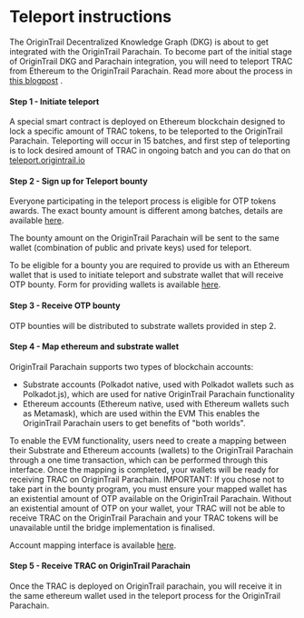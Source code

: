 # Teleport instructions

The OriginTrail Decentralized Knowledge Graph (DKG) is about to get integrated with the OriginTrail Parachain. To become part of the initial stage of OriginTrail DKG and Parachain integration, you will need to teleport TRAC from Ethereum to the OriginTrail Parachain. Read more about the process in [this blogpost](https://medium.com/origintrail/ot-rfc-12-v2-teleporting-trac-to-the-origintrail-parachain-on-polkadot-de535a9d2693) .&#x20;

#### Step 1 - Initiate teleport&#x20;

A special smart contract is deployed on Ethereum blockchain designed to lock a specific amount of TRAC tokens, to be teleported to the OriginTrail Parachain. Teleporting will occur in 15 batches, and first step of teleporting is to lock desired amount of TRAC in ongoing batch and you can do that on [teleport.origintrail.io](https://teleport.origintrail.io/)&#x20;

#### Step 2 - Sign up for Teleport bounty&#x20;

Everyone participating in the teleport process is eligible for OTP tokens awards. The exact bounty amount is different among batches, details are available [here](http://teleport.origintrail.io/).&#x20;

The bounty amount on the OriginTrail Parachain will be sent to the same wallet (combination of public and private keys) used for teleport.&#x20;

To be eligible for a bounty you are required to provide us with an Ethereum wallet that is used to initiate teleport and substrate wallet that will receive OTP bounty. Form for providing wallets is available [here](https://teleport.origintrail.io/teleport-reward-claim).&#x20;

#### Step 3 - Receive OTP bounty&#x20;

OTP bounties will be distributed to substrate wallets provided in step 2.

#### Step 4 - Map ethereum and substrate wallet&#x20;

OriginTrail Parachain supports two types of blockchain accounts:&#x20;

* Substrate accounts (Polkadot native, used with Polkadot wallets such as Polkadot.js), which are used for native OriginTrail Parachain functionality
*   Ethereum accounts (Ethereum native, used with Ethereum wallets such as Metamask), which are used within the EVM This enables the OriginTrail Parachain users to get benefits of "both worlds".&#x20;



To enable the EVM functionality, users need to create a mapping between their Substrate and Ethereum accounts (wallets) to the OriginTrail Parachain through a one time transaction, which can be performed through this interface. Once the mapping is completed, your wallets will be ready for receiving TRAC on OriginTrail Parachain. IMPORTANT: If you chose not to take part in the bounty program, you must ensure your mapped wallet has an existential amount of OTP available on the OriginTrail Parachain. Without an existential amount of OTP on your wallet, your TRAC will not be able to receive TRAC on the OriginTrail Parachain and your TRAC tokens will be unavailable until the bridge implementation is finalised.&#x20;

Account mapping interface is available [here](https://parachain.origintrail.io/parachain-account-mapping).&#x20;

#### Step 5 - Receive TRAC on OriginTrail Parachain&#x20;

Once the TRAC is deployed on OriginTrail parachain, you will receive it in the same ethereum wallet used in the teleport process for the OriginTrail Parachain.
